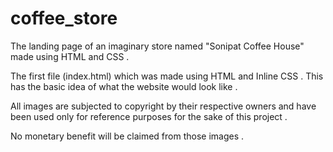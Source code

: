 # coffee_store
The landing page of an imaginary store named "Sonipat Coffee House" made using HTML and CSS . 
<p></p>
The first file (index.html) which was made using HTML and Inline CSS . This has the basic idea of what the website would look like . 
<p></p>
All images are subjected to copyright by their respective owners  and have been used only for reference purposes for the sake of this project . 
<p></p>
No monetary benefit will be claimed from those images . 
